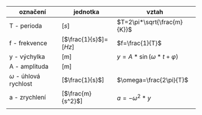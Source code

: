 
| označení                   | jednotka               | vztah                        |
| -------------------------- | ---------------------- | ---------------------------- |
| T - perioda                | [$s$]                  | $T=2\pi*\sqrt{\frac{m}{K}}$  |
| f - frekvence              | [$\frac{1}{s}$]=[$Hz$] | $f=\frac{1}{T}$              |
| y - výchylka               | [m]                    | $y=A*\sin(\omega*t+\varphi)$ |
| A - amplituda              | [m]                    |                              |
| $\omega$ - úhlová rychlost | [$\frac{1}{s}$]        | $\omega=\frac{2\pi}{T}$      |
| a - zrychlení              | [$\frac{m}{s^2}$]      | $a=-\omega^2*y$              |
|                            |                        |                              |